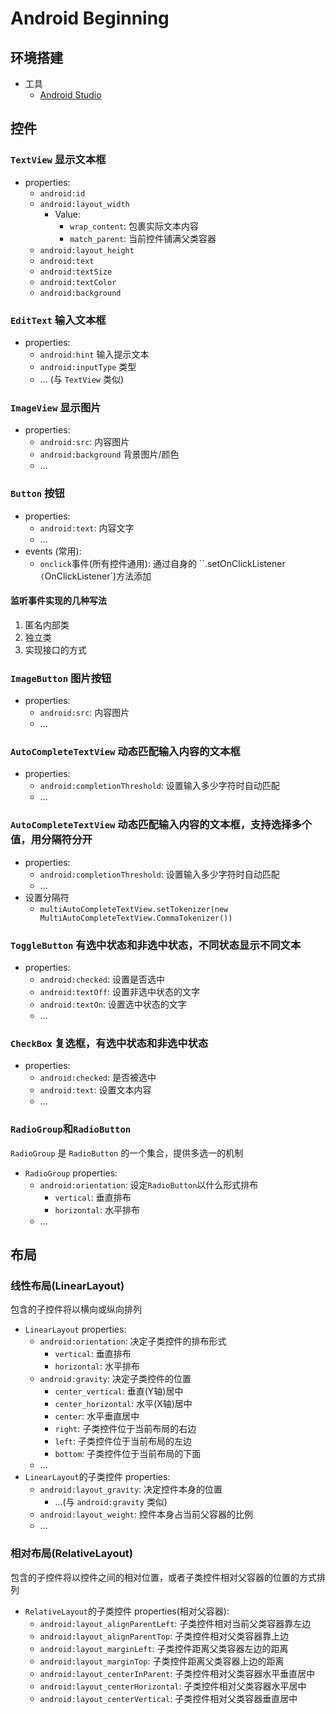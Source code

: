 # Android Beginning

## 环境搭建
* 工具
  * [Android Studio](../code_editor/Android_Studio.md)

## 控件
### `TextView` 显示文本框
* properties:
  * `android:id`
  * `android:layout_width`
    * Value:
      * `wrap_content`: 包裹实际文本内容
      * `match_parent`: 当前控件铺满父类容器
  * `android:layout_height`
  * `android:text`
  * `android:textSize`
  * `android:textColor`
  * `android:background`


### `EditText` 输入文本框
* properties:
  * `android:hint`         输入提示文本
  * `android:inputType`    类型
  * ... (与 `TextView` 类似)

### `ImageView` 显示图片
* properties:
  * `android:src`: 内容图片
  * `android:background` 背景图片/颜色
  * ...

### `Button` 按钮
* properties:
  * `android:text`: 内容文字
  * ...
* events (常用):
  * `onclick`事件(所有控件通用): 通过自身的 ``.setOnClickListener` (`OnClickListener`)方法添加

#### 监听事件实现的几种写法
1. 匿名内部类
2. 独立类
3. 实现接口的方式

### `ImageButton` 图片按钮
* properties:
  * `android:src`: 内容图片
  * ...

### `AutoCompleteTextView` 动态匹配输入内容的文本框
* properties:
  * `android:completionThreshold`: 设置输入多少字符时自动匹配
  * ...

### `AutoCompleteTextView` 动态匹配输入内容的文本框，支持选择多个值，用分隔符分开
* properties:
  * `android:completionThreshold`: 设置输入多少字符时自动匹配
  * ...
* 设置分隔符
  * `multiAutoCompleteTextView.setTokenizer(new MultiAutoCompleteTextView.CommaTokenizer())`

### `ToggleButton` 有选中状态和非选中状态，不同状态显示不同文本
* properties:
  * `android:checked`: 设置是否选中
  * `android:textOff`: 设置非选中状态的文字
  * `android:textOn`: 设置选中状态的文字
  * ...

### `CheckBox` 复选框，有选中状态和非选中状态
* properties:
  * `android:checked`: 是否被选中
  * `android:text`: 设置文本内容
  * ...

### `RadioGroup`和`RadioButton`
`RadioGroup` 是 `RadioButton` 的一个集合，提供多选一的机制

* `RadioGroup` properties:
  * `android:orientation`: 设定`RadioButton`以什么形式排布
    * `vertical`: 垂直排布
    * `horizontal`: 水平排布
  * ...

## 布局
### 线性布局(LinearLayout)
包含的子控件将以横向或纵向排列

* `LinearLayout` properties:
  * `android:orientation`: 决定子类控件的排布形式
    * `vertical`: 垂直排布
    * `horizontal`: 水平排布
  * `android:gravity`: 决定子类控件的位置
    * `center_vertical`: 垂直(Y轴)居中
    * `center_horizontal`: 水平(X轴)居中
    * `center`: 水平垂直居中
    * `right`: 子类控件位于当前布局的右边
    * `left`: 子类控件位于当前布局的左边
    * `bottom`: 子类控件位于当前布局的下面
  * ...
* `LinearLayout`的子类控件 properties:
  * `android:layout_gravity`: 决定控件本身的位置
    * ...(与 `android:gravity` 类似)
  * `android:layout_weight`: 控件本身占当前父容器的比例
  * ...

### 相对布局(RelativeLayout)
包含的子控件将以控件之间的相对位置，或者子类控件相对父容器的位置的方式排列

* `RelativeLayout`的子类控件 properties(相对父容器):
  * `android:layout_alignParentLeft`: 子类控件相对当前父类容器靠左边
  * `android:layout_alignParentTop`: 子类控件相对父类容器靠上边
  * `android:layout_marginLeft`: 子类控件距离父类容器左边的距离
  * `android:layout_marginTop`: 子类控件距离父类容器上边的距离
  * `android:layout_centerInParent`: 子类控件相对父类容器水平垂直居中
  * `android:layout_centerHorizontal`: 子类控件相对父类容器水平居中
  * `android:layout_centerVertical`: 子类控件相对父类容器垂直居中

